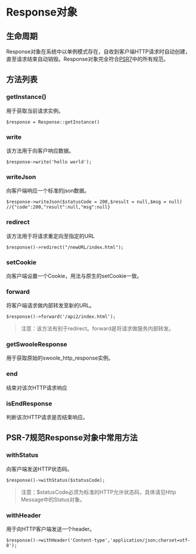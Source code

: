 # Response对象
## 生命周期
Response对象在系统中以单例模式存在，自收到客户端HTTP请求时自动创建，直至请求结束自动销毁。Response对象完全符合[PSR7](psr-7.md)中的所有规范。
## 方法列表
### getInstance()
用于获取当前请求实例。
```
$response = Response::getInstance()
```

### write
该方法用于向客户响应数据。
```
$response->write('hello world');
```

### writeJson
向客户端响应一个标准的json数据。
```
$response->writeJson($statusCode = 200,$result = null,$msg = null)
//{"code":200,"result":null,"msg":null}
```

### redirect
该方法用于将请求重定向至指定的URL
```
$response()->redirect("/newURL/index.html");
```
### setCookie
向客户端设置一个Cookie，用法与原生的setCookie一致。
### forward
将客户端请求做内部转发至新的URL。
```
$response()->forward('/api2/index.html');
```
> 注意：该方法有别于redirect。forward是将请求做服务内部转发。

### getSwooleResponse
用于获取原始的swoole_http_response实例。
### end
结束对该次HTTP请求响应
### isEndResponse
判断该次HTTP请求是否结束响应。
## PSR-7规范Response对象中常用方法
### withStatus
向客户端发送HTTP状态码。
```
$response()->withStatus($statusCode);
```
> 注意：$statusCode必须为标准的HTTP允许状态码，具体请见Http Message中的Status对象。

### withHeader
用于向HTTP客户端发送一个header。
```
$response()->withHeader('Content-type','application/json;charset=utf-8');
```